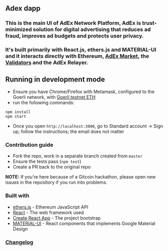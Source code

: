 ## Adex dapp
### This is the main UI of AdEx Network Platform, AdEx is trust-minimized solution for digital advertising that reduces ad fraud, improves ad budgets and protects user privacy.

### It's built primarily with React.js, ethers.js and MATERIAL-UI and it interacts directly with Ethereum, [AdEx Market](https://github.com/AdExNetwork/adex-market), the [Validators](https://github.com/adexnetwork/adex-validator) and the AdEx Relayer.

## Running in development mode

* Ensure you have Chrome/Firefox with Metamask, configured to the Goerli network, with [Goerli testnet ETH](https://goerli-faucet.slock.it/)
* run the following commands:

```
npm install
npm start
```

* Once you open `http://localhost:3000`, go to Standard account -> Sign up; follow the instructions; the email does not matter


### Contribution guide

* Fork the repo, work in a separate branch created from `master`
* Ensure the tests pass (`npm test`)
* Create a PR back to the original repo

**NOTE:** If you're here because of a Gitcoin hackathon, please open new issues in the repository if you run into problems.

### Built with 
* [ethers.js](https://docs.ethers.io/ethers.js/html/) - Ethereum JavaScript API
* [React](https://github.com/facebook/react) - The web framework used
* [Create React App](https://github.com/facebookincubator/create-react-app) - The project bootstrap
* [MATERIAL-UI](https://material-ui.com/) - React components that implements Google Material Design 

### [Changelog](CHANGELOG.md)
